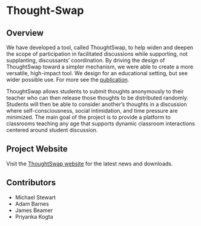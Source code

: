 # Thought-Swap #

## Overview ##

We have developed a tool, called ThoughtSwap, to help widen and deepen the scope of participation in facilitated discussions while supporting, not supplanting, discussants’ coordination. By driving the design of ThoughtSwap toward a simpler mechanism, we were able to create a more versatile, high-impact tool. We design for an educational setting, but see wider possible use. For more see the [publication](http://dl.acm.org/citation.cfm?id=1718934). 

ThoughtSwap allows students to submit thoughts anonymously to their teacher who can then release those thoughts to be distributed randomly. Students will then be able to consider another’s thoughts in a discussion where self-consciousness, social intimidation, and time pressure are minimized.
The main goal of the project is to provide a platform to classrooms teaching any age that supports dynamic classroom interactions centered around student discussion.

## Project Website ##

Visit the [ThoughtSwap website](http://compthink.cs.vt.edu:3003/#/login) for the latest news and downloads.

## Contributors ##

* Michael Stewart
* Adam Barnes
* James Beamer
* Priyanka Kogta
